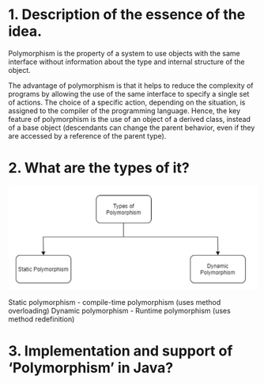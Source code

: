 # 1. Description of the essence of the idea. #
Polymorphism is the property of a system to use objects with the same interface without information about the type and internal structure of the object.

The advantage of polymorphism is that it helps to reduce the complexity of programs by allowing the use of the same interface to specify a single set of actions. The choice of a specific action, depending on the situation, is assigned to the compiler of the programming language. Hence, the key feature of polymorphism is the use of an object of a derived class, instead of a base object (descendants can change the parent behavior, even if they are accessed by a reference of the parent type).

# 2.      What are the types of it?
![img_5.png](img_5.png)

Static polymorphism - compile-time polymorphism (uses method overloading)
Dynamic polymorphism - Runtime polymorphism (uses method redefinition)

# 3.      Implementation and support of ‘Polymorphism’ in Java?
